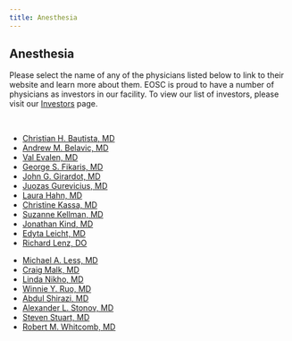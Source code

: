```yaml
---
title: Anesthesia
---
```


<section id="content">
	<div class="container_24">
		<div class="grid_24">
			<div class="wrapper">
				<div class="grid_17 alpha rt-ident-bot-1">
					<div class="rt-inner-ident-3">
						<h2 class="ident-bot-3">Anesthesia</h2>
						<div class="line ident-bot-13"></div>
						<p>Please select the name of any of the physicians listed below to link to their website and  learn more about them. EOSC is proud to have a number of physicians as investors in our facility. To view our list of investors, please visit our <a href="/patients/investors">Investors</a> page.</p>
					<p>&nbsp;</p>
					<div class="wrapper ident-bot-5">
							<div class="grid_8 alpha rt-ident-bot-2">
								<div class="wrapper ident-bot-15">
								</div>
								<ul class="list-2">
									<li><a href="http://www.etherelm.com" target="_blank">Christian H. Bautista, MD</a></li>
									<li><a href="http://www.etherelm.com" target="_blank">Andrew M. Belavic, MD</a></li>
									<li><a href="http://www.etherelm.com" target="_blank">Val Evalen, MD</a></li>
									<li><a href="http://www.etherelm.com" target="_blank">George S. Fikaris, MD</a></li>
									<li><a href="http://www.etherelm.com" target="_blank">John G. Girardot, MD</a></li>
									<li><a href="http://www.etherelm.com" target="_blank">Juozas Gurevicius, MD</a></li>
									<li><a href="http://www.etherelm.com" target="_blank">Laura Hahn, MD</a></li>
									<li><a href="http://www.etherelm.com" target="_blank">Christine Kassa, MD</a></li>
									<li><a href="http://www.etherelm.com" target="_blank">Suzanne Kellman, MD</a></li>
									<li><a href="http://www.etherelm.com" target="_blank">Jonathan Kind, MD</a></li>
									<li><a href="http://www.etherelm.com" target="_blank">Edyta Leicht, MD</a></li>
									<li><a href="http://www.etherelm.com" target="_blank">Richard Lenz, DO</a></li>
								</ul>
							</div>
							<div class="grid_8 omega">
								<div class="wrapper ident-bot-15"></div>
								<ul class="list-2">
									<li><a href="http://www.etherelm.com" target="_blank">Michael A. Less, MD</a></li>
									<li><a href="http://www.etherelm.com" target="_blank">Craig Malk, MD</a></li>
									<li><a href="http://www.etherelm.com" target="_blank">Linda Nikho, MD</a></li>
									<li><a href="http://www.etherelm.com" target="_blank">Winnie Y. Ruo, MD</a></li>
									<li><a href="http://www.etherelm.com" target="_blank">Abdul Shirazi, MD</a></li>
									<li><a href="http://www.etherelm.com" target="_blank">Alexander L. Stonov, MD</a></li>
									<li><a href="http://www.etherelm.com" target="_blank">Steven Stuart, MD</a></li>
									<li><a href="http://www.etherelm.com" target="_blank">Robert M. Whitcomb, MD</a></li>
								</ul>
								<p>&nbsp;</p>
							</div>
					</div>
				</div>
			</div>